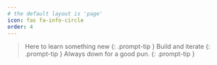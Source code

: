 ```yaml
---
# the default layout is 'page'
icon: fas fa-info-circle
order: 4
---
```


> Here to learn something new
{: .prompt-tip }
> Build and iterate
{: .prompt-tip }
> Always down for a good pun.
{: .prompt-tip }
